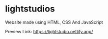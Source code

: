 # lightstudios
Website made using HTML, CSS And JavaScript

Preview Link: https://lightstudio.netlify.app/
